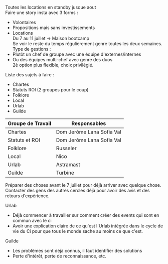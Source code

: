 Toutes les locations en standby jusque aout  
Faire une story insta avec 3 forms :  
- Volontaires  
- Propositions mais sans investissements  
- Locations  
Du 7 au 11 juillet -> Maison bootcamp  
Se voir le reste du temps régulièrement genre toutes les deux semaines.
Type de gestions :  
- Plutôt un chef de groupe avec une équipe d'externes/internes  
- Ou des équipes multi-chef avec genre des duos  
2è option plus flexible, choix privilégié.  

Liste des sujets à faire :  
- Chartes
- Statuts ROI (2 groupes pour le coup)
- Folklore
- Local
- Urlab
- Guilde

|Groupe de Travail|Responsables                  |
|-----------------|------------------------------|
|Chartes          |Dom Jerôme Lana Sofia Val     |
|Statuts et ROI   |Dom Jerôme Lana Sofia Val     |
|Folklore         |Russeler                      |
|Local            |Nico                          |
|Urlab            |Astramast                     |
|Guilde           |Turbine                       |

Préparer des choses avant le 7 juillet pour déjà arriver avec quelque chose.  
Contacter des gens des autres cercles déjà pour avoir des avis et des retours d'expérience.  

Urlab  
- Déjà commencer à travailler sur comment créer des events qui sont en commun avec le ci  
- Avoir une explication claire de ce qu'est l'Urlab intégrée dans le cycle de vie du Ci pour que tous le monde sache au moins ce que c'est.  

Guilde  
- Les problèmes sont déjà connus, il faut identifier des solutions  
- Perte d'intérêt, perte de reconnaissance, etc.  

